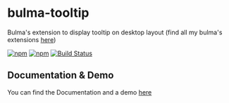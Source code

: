 # bulma-tooltip
Bulma's extension to display tooltip on desktop layout
(find all my bulma's extensions [here](https://wikiki.github.io/bulma-extensions/overview))

[![npm](https://img.shields.io/npm/v/bulma-tooltip.svg)](https://www.npmjs.com/package/bulma-tooltip)
[![npm](https://img.shields.io/npm/dm/bulma-tooltip.svg)](https://www.npmjs.com/package/bulma-tooltip)
[![Build Status](https://travis-ci.org/Wikiki/bulma-tooltip.svg?branch=master)](https://travis-ci.org/Wikiki/bulma-tooltip)

Documentation & Demo
---
You can find the Documentation and a demo [here](https://wikiki.github.io/elements/tooltip/)
